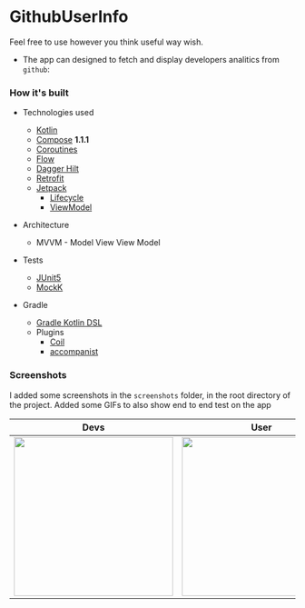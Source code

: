 # GithubUserInfo
Feel free to use however you think useful way wish.

* The app can designed to fetch and display developers analitics from ` github `:

### How it's built

* Technologies used
    * [Kotlin](https://kotlinlang.org/)
    * [Compose](https://developer.android.com/jetpack/compose)  **1.1.1**
    * [Coroutines](https://kotlinlang.org/docs/reference/coroutines-overview.html)
    * [Flow](https://kotlinlang.org/docs/reference/coroutines/flow.html)
    * [Dagger Hilt](https://dagger.dev/hilt/)
    * [Retrofit](https://square.github.io/retrofit/)
    * [Jetpack](https://developer.android.com/jetpack)
        * [Lifecycle](https://developer.android.com/topic/libraries/architecture/lifecycle)
        * [ViewModel](https://developer.android.com/topic/libraries/architecture/viewmodel)
    

* Architecture
    * MVVM - Model View View Model

* Tests
    * [JUnit5](https://junit.org/junit5/)
    * [MockK](https://github.com/mockk/mockk)

* Gradle
    * [Gradle Kotlin DSL](https://docs.gradle.org/current/userguide/kotlin_dsl.html)
    * Plugins
        * [Coil](https://coil-kt.github.io/coil/)
        * [accompanist]( https://github.com/google/accompanist)
       
       
      

### Screenshots

I added some screenshots in the `screenshots` folder, in the root directory of the project. Added some GIFs to also show end to end test on the app

Devs | User | User | GIF
 --- | --- | ---  | ---
 <img src="https://user-images.githubusercontent.com/61431856/172642334-8640cd23-1854-4f71-93c3-0ce76aa8f5f3.jpg" width="280"/> | <img src="https://user-images.githubusercontent.com/61431856/172642378-d9bd9c55-a43a-4ec3-89d6-8462796c4c18.jpg" width="280"/> | <img src="https://user-images.githubusercontent.com/61431856/172642415-717785ad-b803-445d-a992-eb004a38c9c7.jpg" width="280"/> | <img src="kg" width="280"/> 
      
   
